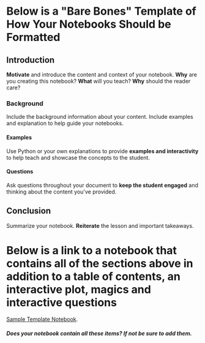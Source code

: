 # Below is a "Bare Bones" Template of How Your Notebooks Should be Formatted

## Introduction

**Motivate**  and introduce the content and context of your notebook. **Why** are you creating this notebook? **What** will you teach? **Why** should the reader care?

### Background

Include the background information about your content. Include examples and explanation to help guide your notebooks.

#### Examples

Use Python or your own explanations to provide **examples and interactivity** to help teach and showcase the concepts to the student.

#### Questions

Ask questions throughout your document to **keep the student engaged** and thinking about the content you've provided.

## Conclusion

Summarize your notebook. **Reiterate** the lesson and important takeaways.   

# Below is a link to a notebook that contains all of the sections above in addition to a table of contents, an interactive plot, magics and interactive questions

[Sample Template Notebook](https://github.com/callysto/notebook-templates/blob/master/templates/Notebook_Template_With_TableContents.ipynb).

##### Does your notebook contain all these items? If not be sure to add them.

